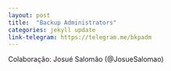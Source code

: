 ```yaml
---
layout: post
title:  "Backup Administrators"
categories: jekyll update
link-telegram: https://telegram.me/bkpadm
---
```

Colaboração: Josué Salomão (@JosueSalomao)
